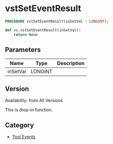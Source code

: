# vstSetEventResult

```pascal
PROCEDURE vstSetEventResult(inSetVal : LONGINT);
```

```python
def vs.vstSetEventResult(inSetVal):
    return None
```

## Parameters
|Name|Type|Description|
|---|---|---|
|inSetVal|LONGINT|   |

## Version
Availability: from All Versions

This is drop-in function.

## Category
* [Tool Events](../Categories/Tool%20Events.md)
